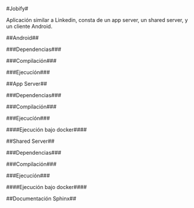 #Jobify#

Aplicación similar a Linkedin, consta de un app server, un shared server, y un cliente Android.

##Android##

###Dependencias###

###Compilación###

###Ejecucíón###

##App Server##

###Dependencias###

###Compilación###

###Ejecucíón###

####Ejecución bajo docker####

##Shared Server##

###Dependencias###

###Compilación###

###Ejecucíón###

####Ejecución bajo docker####

##Documentación Sphinx##

